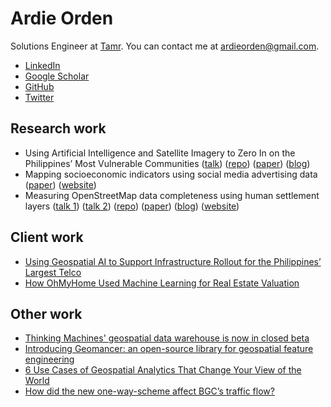 # Ardie Orden

Solutions Engineer at [Tamr](https://www.tamr.com/). You can contact me at ardieorden@gmail.com.

* [LinkedIn](https://linkedin.com/in/ardieorden)
* [Google Scholar](https://scholar.google.com/citations?user=Se2SG9kAAAAJ&)
* [GitHub](https://github.com/ardieorden)
* [Twitter](https://twitter.com/ardieorden)

## Research work

* Using Artificial Intelligence and Satellite Imagery to Zero In on the Philippines’ Most Vulnerable Communities ([talk](https://www.youtube.com/watch?v=apOYxPluPIo)) ([repo](https://github.com/thinkingmachines/ph-poverty-mapping)) ([paper](https://aiforsocialgood.github.io/icml2019/accepted/track1/pdfs/7_aisg_icml2019.pdf)) ([blog](https://stories.thinkingmachin.es/philippines-most-vulnerable-communities/))
* Mapping socioeconomic indicators using social media advertising data ([paper](https://epjdatascience.springeropen.com/articles/10.1140/epjds/s13688-020-00235-w)) ([website](https://web.archive.org/web/20230413030321/https:/qcri.thinkingmachin.es/))
* Measuring OpenStreetMap data completeness using human settlement layers ([talk 1](https://www.youtube.com/watch?v=B8cVO0xLtIA)) ([talk 2](https://www.youtube.com/watch?v=y6g_Z049qA8)) ([repo](https://github.com/thinkingmachines/osm-completeness)) ([paper](https://zenodo.org/record/3923033)) ([blog](https://stories.thinkingmachin.es/mapthegap/)) ([website](https://mapthegap.thinkingmachin.es/))


## Client work

* [Using Geospatial AI to Support Infrastructure Rollout for the Philippines’ Largest Telco](https://stories.thinkingmachin.es/wealth-detection-satellite-image/)
* [How OhMyHome Used Machine Learning for Real Estate Valuation](https://stories.thinkingmachin.es/how-ohmyhome-used-machine-learning-for-real-estate-valuation/)

## Other work

* [Thinking Machines' geospatial data warehouse is now in closed beta](https://stories.thinkingmachin.es/thinking-machines-geospatial-data-warehouse-is-now-in-public-beta/)
* [Introducing Geomancer: an open-source library for geospatial feature engineering](https://stories.thinkingmachin.es/geomancer/)
* [6 Use Cases of Geospatial Analytics That Change Your View of the World](https://stories.thinkingmachin.es/6-use-cases-of-geospatial-analytics-that-change-your-view-of-the-world/)
* [How did the new one-way-scheme affect BGC’s traffic flow?](https://stories.thinkingmachin.es/bgc-waze-one-way/)
